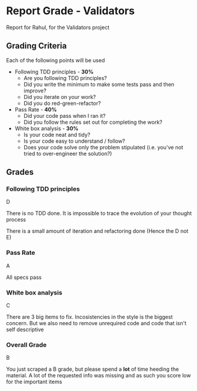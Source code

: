 # Report Grade - Validators

Report for Rahul, for the Validators project

## Grading Criteria

Each of the following points will be used
* Following TDD principles - **30%**
  * Are you following TDD principles?
  * Did you write the minimum to make some tests pass and then improve?
  * Did you iterate on your work?
  * Did you do red-green-refactor?
* Pass Rate - **40%**
  * Did your code pass when I ran it?
  * Did you follow the rules set out for completing the work?
* White box analysis - **30%**
  * Is your code neat and tidy?
  * Is your code easy to understand / follow?
  * Does your code solve only the problem stipulated (i.e. you've not tried to over-engineer the solution?)

## Grades

### Following TDD principles

D

There is no TDD done. It is impossible to trace the evolution of your thought process

There is a small amount of iteration and refactoring done (Hence the D not E)

### Pass Rate

A

All specs pass

### White box analysis

C

There are 3 big items to fix. Incosistencies in the style is the biggest concern. But we also need to remove
unrequired code and code that isn't self descriptive

### Overall Grade

B

You just scraped a B grade, but please spend a **lot** of time heeding the material. A lot of the requested info
was missing and as such you score low for the important items
